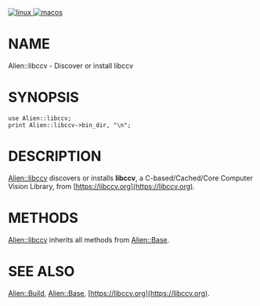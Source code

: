 <div>
    <a href="https://github.com/kiwiroy/Alien-libccv/actions/workflows/linux.yml">
      <img src="https://github.com/kiwiroy/Alien-libccv/actions/workflows/linux.yml/badge.svg" alt="linux" />
    </a>
    <a href="https://github.com/kiwiroy/Alien-libccv/actions/workflows/macos.yml">
      <img src="https://github.com/kiwiroy/Alien-libccv/actions/workflows/macos.yml/badge.svg" alt="macos"/>
    </a>
</div>

# NAME

Alien::libccv - Discover or install libccv

# SYNOPSIS

    use Alien::libccv;
    print Alien::libccv->bin_dir, "\n";

# DESCRIPTION

[Alien::libccv](https://metacpan.org/pod/Alien%3A%3Alibccv) discovers or installs **libccv**, a C-based/Cached/Core Computer Vision Library, from
[https://libccv.org](https://libccv.org).

# METHODS

[Alien::libccv](https://metacpan.org/pod/Alien%3A%3Alibccv) inherits all methods from [Alien::Base](https://metacpan.org/pod/Alien%3A%3ABase).

# SEE ALSO

[Alien::Build](https://metacpan.org/pod/Alien%3A%3ABuild), [Alien::Base](https://metacpan.org/pod/Alien%3A%3ABase), [https://libccv.org](https://libccv.org).
